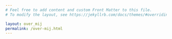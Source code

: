```yaml
---
# Feel free to add content and custom Front Matter to this file.
# To modify the layout, see https://jekyllrb.com/docs/themes/#overriding-theme-defaults

layout: over_mij
permalink: /over-mij.html
---
```


